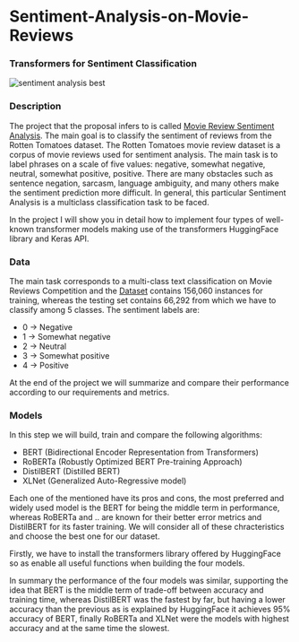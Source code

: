 
# Sentiment-Analysis-on-Movie-Reviews
### Transformers for Sentiment Classification

![sentiment analysis best](https://user-images.githubusercontent.com/109660074/231575943-9f405b2e-7b99-4efe-83cf-549957324236.jpg)

### **Description**
The project that the proposal infers to is called [Movie Review Sentiment Analysis](https://www.kaggle.com/competitions/sentiment-analysis-on-movie-reviews/overview). The main goal is to classify the sentiment of reviews from the Rotten Tomatoes dataset. The Rotten Tomatoes movie review dataset is a corpus of movie reviews used for sentiment analysis. The main task is to label phrases on a scale of five values: negative, somewhat negative, neutral, somewhat positive, positive. There are many obstacles such as sentence negation, sarcasm, language ambiguity, and many others make the sentiment prediction more difficult. In general, this particular Sentiment Analysis is a multiclass classification task to be faced.

In the project I will show you in detail how to implement four types of well-known transformer models making use of the transformers HuggingFace library and Keras API. 

### **Data**
The main task corresponds to a multi-class text classification on Movie Reviews Competition and the [Dataset](https://www.kaggle.com/competitions/sentiment-analysis-on-movie-reviews/data) contains 156,060 instances for training, whereas the testing set contains 66,292 from which we have to classify among 5 classes.
The sentiment labels are:

- 0 → Negative
- 1 → Somewhat negative
- 2 → Neutral
- 3 → Somewhat positive
- 4 → Positive

At the end of the project we will summarize and compare their performance according to our requirements and metrics. 

### **Models**
In this step we will build, train and compare the following algorithms:

- BERT (Bidirectional Encoder Representation from Transformers)
- RoBERTa (Robustly Optimized BERT Pre-training Approach)
- DistilBERT (Distilled BERT)
- XLNet (Generalized Auto-Regressive model)

Each one of the mentioned have its pros and cons, the most preferred and widely used model is the BERT for being the middle term in performance, whereas RoBERTa and .. are known for their better error metrics and DistilBERT for its faster training. We will consider all of these chracteristics and choose the best one for our dataset.

Firstly, we have to install the transformers library offered by HuggingFace so as enable all useful functions when building the four models.

In summary the performance of the four models was similar, supporting the idea that BERT is the middle term of trade-off between accuracy and training time, whereas DistilBERT was the fastest by far, but having a lower accuracy than the previous as is explained by HuggingFace it achieves 95% accuracy of BERT, finally RoBERTa and XLNet were the models with highest accuracy and at the same time the slowest.

